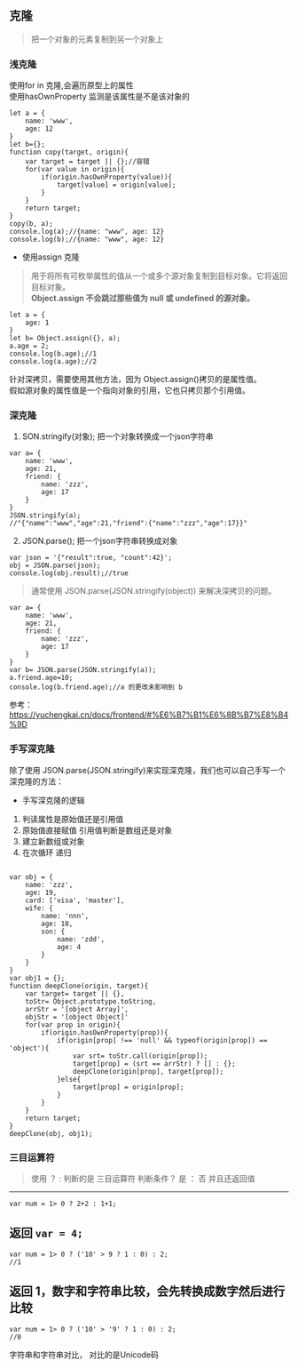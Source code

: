 ## 克隆
> 把一个对象的元素复制到另一个对象上
### 浅克隆    
使用for in 克隆,会遍历原型上的属性    
使用hasOwnProperty 监测是该属性是不是该对象的    
```
let a = {
    name: 'www',
    age: 12
}
let b={};
function copy(target, origin){
    var target = target || {};//容错
    for(var value in origin){
        if(origin.hasOwnProperty(value)){
            target[value] = origin[value];
        }
    }
    return target;
}
copy(b, a);
console.log(a);//{name: "www", age: 12}
console.log(b);//{name: "www", age: 12}

```

- 使用assign 克隆
> 用于将所有可枚举属性的值从一个或多个源对象复制到目标对象。它将返回目标对象。    
**Object.assign 不会跳过那些值为 null 或 undefined 的源对象。** 
```
let a = {
    age: 1
}
let b= Object.assign({}, a);
a.age = 2;
console.log(b.age);//1
console.log(a.age);//2
```
 针对深拷贝，需要使用其他方法，因为 Object.assign()拷贝的是属性值。    
假如源对象的属性值是一个指向对象的引用，它也只拷贝那个引用值。


### 深克隆
1. SON.stringify(对象); 把一个对象转换成一个json字符串
```
var a= {
    name: 'www',
    age: 21,
    friend: {
        name: 'zzz',
        age: 17
    }
}
JSON.stringify(a);
//"{"name":"www","age":21,"friend":{"name":"zzz","age":17}}"
```
2. JSON.parse(); 把一个json字符串转换成对象
```
var json = '{"result":true, "count":42}';
obj = JSON.parse(json);
console.log(obj.result);//true
```

> 通常使用 JSON.parse(JSON.stringify(object)) 来解决深拷贝的问题。
```
var a= {
    name: 'www',
    age: 21,
    friend: {
        name: 'zzz',
        age: 17
    }
}
var b= JSON.parse(JSON.stringify(a));
a.friend.age=10;
console.log(b.friend.age);//a 的更改未影响到 b

```

参考：https://yuchengkai.cn/docs/frontend/#%E6%B7%B1%E6%8B%B7%E8%B4%9D

### 手写深克隆
除了使用 JSON.parse(JSON.stringify)来实现深克隆，我们也可以自己手写一个深克隆的方法：

- 手写深克隆的逻辑 
1. 判读属性是原始值还是引用值
2. 原始值直接赋值 引用值判断是数组还是对象 
3. 建立新数组或对象
4. 在次循环 递归
```

var obj = {
    name: 'zzz',
    age: 19,
    card: ['visa', 'master'],
    wife: {
        name: 'nnn',
        age: 18,
        son: {
            name: 'zdd',
            age: 4
        }
    }
}
var obj1 = {};
function deepClone(origin, target){
    var target= target || {},
    toStr= Object.prototype.toString,
    arrStr = '[object Array]',
    objStr = '[object Object]'
    for(var prop in origin){
        if(origin.hasOwnProperty(prop)){
            if(origin[prop] !== 'null' && typeof(origin[prop]) == 'object'){
                var srt= toStr.call(origin[prop]); 
                target[prop] = (srt == arrStr) ? [] : {};
                deepClone(origin[prop], target[prop]);
            }else{
                target[prop] = origin[prop];
            }
        }
    }
    return target;
}
deepClone(obj, obj1);

```

### 三目运算符
> 使用 ？ : 判断的是 三目运算符
> 判断条件？ 是 ： 否 并且还返回值
---
```
var num = 1> 0 ? 2+2 : 1+1;
```
返回 `var = 4;`
---
```
var num = 1> 0 ? ('10' > 9 ? 1 : 0) : 2;
//1
```
返回 1，数字和字符串比较，会先转换成数字然后进行比较
---
```
var num = 1> 0 ? ('10' > '9' ? 1 : 0) : 2;
//0
```
字符串和字符串对比， 对比的是Unicode码





